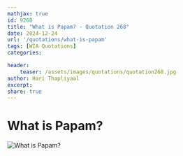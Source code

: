 ```yaml
---
mathjax: true
id: 9268
title: "What is Papam? - Quotation 268"
date: 2024-12-24
url: '/quotations/what-is-papam'
tags: [WIA Quotations] 
categories: 

header:
    teaser: /assets/images/quotations/quotation268.jpg
author: Hari Thapliyaal 
excerpt:
share: true 
---
```


# What is Papam?

![What is Papam?](/assets/images/quotations/quotation268.jpg)
